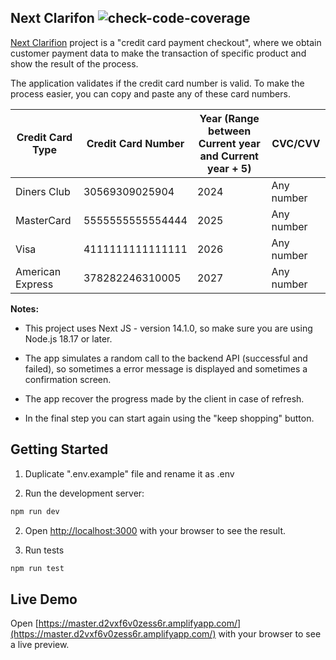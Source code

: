 ## Next Clarifon ![check-code-coverage](https://img.shields.io/badge/code--coverage-97.57%25-brightgreen)

[Next Clarifion](https://master.d2vxf6v0zess6r.amplifyapp.com/) project is a "credit card payment checkout", where we obtain customer payment data to make the transaction of specific product and show
the result of the process.

The application validates if the credit card number is valid. To make the process easier, you can copy and paste any of these card numbers.

| Credit Card Type | Credit Card Number | Year (Range between Current year and Current year + 5) | CVC/CVV    |
| ---------------- | ------------------ | ------------------------------------------------------ | ---------- |
| Diners Club      | 30569309025904     | 2024                                                   | Any number |
| MasterCard       | 5555555555554444   | 2025                                                   | Any number |
| Visa             | 4111111111111111   | 2026                                                   | Any number |
| American Express | 378282246310005    | 2027                                                   | Any number |

**Notes:**

-   This project uses Next JS - version 14.1.0, so make sure you are using Node.js 18.17 or later.
-   The app simulates a random call to the backend API (successful and failed), so sometimes a error message is displayed and sometimes a confirmation screen.

-   The app recover the progress made by the client in case of refresh.

-   In the final step you can start again using the "keep shopping" button.

## Getting Started

1. Duplicate ".env.example" file and rename it as .env

2. Run the development server:

```bash
npm run dev
```

2. Open [http://localhost:3000](http://localhost:3000) with your browser to see the result.

3. Run tests

```bash
npm run test
```

## Live Demo

Open [https://master.d2vxf6v0zess6r.amplifyapp.com/](https://master.d2vxf6v0zess6r.amplifyapp.com/) with your browser to see a live preview.
